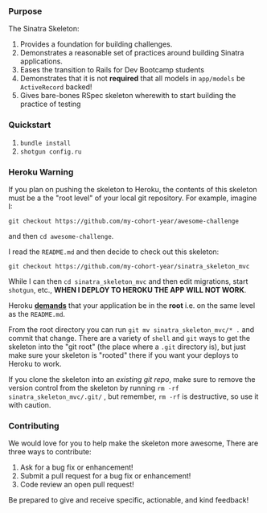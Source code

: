 ### Purpose

The Sinatra Skeleton:

1. Provides a foundation for building challenges.
2. Demonstrates a reasonable set of practices around building Sinatra applications.
3. Eases the transition to Rails for Dev Bootcamp students
4. Demonstrates that it is not **required** that all models in `app/models` be
   `ActiveRecord` backed!
5. Gives bare-bones RSpec skeleton wherewith to start building the practice of testing

### Quickstart

1.  `bundle install`
2.  `shotgun config.ru`

### Heroku Warning

If you plan on pushing the skeleton to Heroku, the contents of this skeleton must
be a the "root level" of your local git repository.  For example, imagine I:

`git checkout https://github.com/my-cohort-year/awesome-challenge`

and then `cd awesome-challenge`.

I read the `README.md` and then decide to check out this skeleton:

`git checkout https://github.com/my-cohort-year/sinatra_skeleton_mvc`

While I can then `cd sinatra_skeleton_mvc` and then edit migrations, start
`shotgun`, etc., **WHEN I DEPLOY TO HEROKU THE APP WILL NOT WORK**.

Heroku
[**demands**](https://devcenter.heroku.com/articles/git#tracking-your-app-in-git)
that your application be in the **root** i.e. on the same level as the
`README.md`.

From the root directory you can run `git mv sinatra_skeleton_mvc/* .`
and commit that change.  There are a variety of `shell` and `git` ways to
get the skeleton into the "git root" (the place where a `.git` directory is),
but just make sure your skeleton is "rooted" there if you want your deploys to
Heroku to work.

If you clone the skeleton into an _existing git repo_, make sure to remove the
version control from the skeleton by running `rm -rf sinatra_skeleton_mvc/.git/`
, but remember, `rm -rf` is destructive, so use it with caution.

### Contributing

We would love for you to help make the skeleton more awesome, There are three ways to contribute:

1. Ask for a bug fix or enhancement!
2. Submit a pull request for a bug fix or enhancement!
3. Code review an open pull request!

Be prepared to give and receive specific, actionable, and kind feedback!
